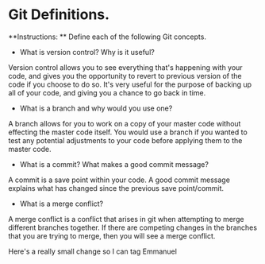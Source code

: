 # Git Definitions.

**Instructions: ** Define each of the following Git concepts.

* What is version control?  Why is it useful?

Version control allows you to see everything that's happening with your code, and gives you the opportunity to revert to previous version of the code if you choose to do so. It's very useful for the purpose of backing up all of your code, and giving you a chance to go back in time.

* What is a branch and why would you use one?

A branch allows for you to work on a copy of your master code without effecting the master code itself. You would use a branch if you wanted to test any potential adjustments to your code before applying them to the master code. 

* What is a commit? What makes a good commit message?

A commit is a save point within your code. A good commit message explains what has changed since the previous save point/commit. 

* What is a merge conflict?

A merge conflict is a conflict that arises in git when attempting to merge different branches together. If there are competing changes in the branches that you are trying to merge, then you will see a merge conflict. 


Here's a really small change so I can tag Emmanuel


